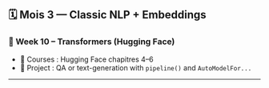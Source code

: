 ## 🗓️ Mois 3 — Classic NLP + Embeddings

### 📌 Week 10 – Transformers (Hugging Face)
- 🔗 Courses : Hugging Face chapitres 4–6
- 🧪 Project : QA or text-generation with `pipeline()` and `AutoModelFor...`

---